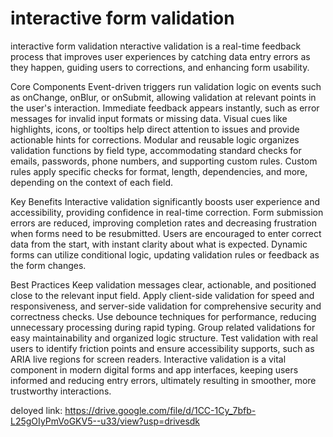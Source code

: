 # interactive form validation
interactive form validation nteractive validation is a real-time feedback process that improves user experiences by catching data entry errors as they happen, guiding users to corrections, and enhancing form usability.

Core Components Event-driven triggers run validation logic on events such as onChange, onBlur, or onSubmit, allowing validation at relevant points in the user's interaction. Immediate feedback appears instantly, such as error messages for invalid input formats or missing data. Visual cues like highlights, icons, or tooltips help direct attention to issues and provide actionable hints for corrections. Modular and reusable logic organizes validation functions by field type, accommodating standard checks for emails, passwords, phone numbers, and supporting custom rules. Custom rules apply specific checks for format, length, dependencies, and more, depending on the context of each field.

Key Benefits Interactive validation significantly boosts user experience and accessibility, providing confidence in real-time correction. Form submission errors are reduced, improving completion rates and decreasing frustration when forms need to be resubmitted. Users are encouraged to enter correct data from the start, with instant clarity about what is expected. Dynamic forms can utilize conditional logic, updating validation rules or feedback as the form changes.

Best Practices Keep validation messages clear, actionable, and positioned close to the relevant input field. Apply client-side validation for speed and responsiveness, and server-side validation for comprehensive security and correctness checks. Use debounce techniques for performance, reducing unnecessary processing during rapid typing. Group related validations for easy maintainability and organized logic structure. Test validation with real users to identify friction points and ensure accessibility supports, such as ARIA live regions for screen readers. Interactive validation is a vital component in modern digital forms and app interfaces, keeping users informed and reducing entry errors, ultimately resulting in smoother, more trustworthy interactions.

deloyed link: https://drive.google.com/file/d/1CC-1Cy_7bfb-L25gOIyPmVoGKV5--u33/view?usp=drivesdk




